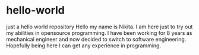 # hello-world
just a hello world repository
Hello my name is Nikita. I am here just to try out my abilities in opensource programming. I have been working for 8 years as mechanical engineer and now decided to switch to software engineering. Hopefully being here I can get any experience in programming.
